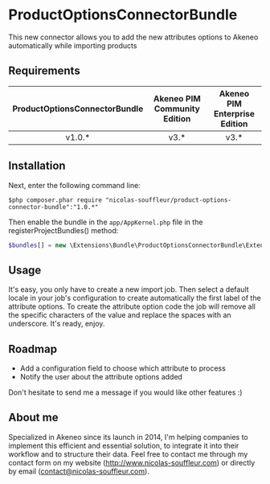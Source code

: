 ProductOptionsConnectorBundle
==========================

This new connector allows you to add the new attributes options to Akeneo automatically while importing products

## Requirements

| ProductOptionsConnectorBundle     | Akeneo PIM Community Edition | Akeneo PIM Enterprise Edition |
|:------------------------------:|:----------------------------:|:-----------------------------:|
| v1.0.*                         | v3.*                         | v3.*                              |

## Installation

Next, enter the following command line:
```console
$php composer.phar require "nicolas-souffleur/product-options-connector-bundle":"1.0.*"
```

Then enable the bundle in the ```app/AppKernel.php``` file in the registerProjectBundles() method:
```php
$bundles[] = new \Extensions\Bundle\ProductOptionsConnectorBundle\ExtensionsProductOptionsConnectorBundle()
```

## Usage

It's easy, you only have to create a new import job.
Then select a default locale in your job's configuration to create automatically the first label of the attribute options.
To create the attribute option code the job will remove all the specific characters of the value and replace the spaces with an underscore.
It's ready, enjoy. 

## Roadmap
* Add a configuration field to choose which attribute to process
* Notify the user about the attribute options added

Don't hesitate to send me a message if you would like other features :)

## About me
Specialized in Akeneo since its launch in 2014, I'm helping companies to implement this efficient and essential solution, to integrate it into their workflow and to structure their data. Feel free to contact me through my contact form on my website (http://www.nicolas-souffleur.com) or directly by email (contact@nicolas-souffleur.com).

